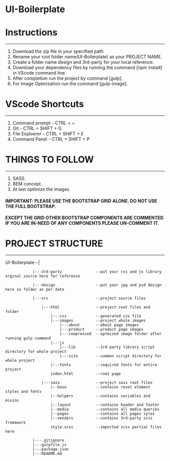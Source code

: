 # UI-Boilerplate

# Instructions
--------------
1. Download the zip file in your specified path
1. Rename your root folder name(UI-Boilerplate) as your PROJECT NAME.
2. Create a folder name design and 3rd-party for your local reference.
3. Download your dependency files by running the command [npm install] in VScode command line.
4. After completion run the project by command [gulp].
5. For Image Optmization run the command [gulp-image].

# VScode Shortcuts
------------------
1. Command prompt 	- CTRL + ~
2. Git 				- CTRL + SHIFT + G
3. File Exploerer	- CTRL + SHIFT + E
4. Command Panel 	- CTRL + SHIFT + P


# THINGS TO FOLLOW
------------------
1. SASS.
2. BEM concept.
3. At last optimize the images.

#### IMPORTANT: PLEASE USE THE BOOTSTRAP GRID ALONE. DO NOT USE THE FULL BOOTSTRAP.
#### EXCEPT THE GRID OTHER BOOTSTRAP COMPONENTS ARE COMMENTED IF YOU ARE IN-NEED OF ANY COMPONENTS PLEASE UN-COMMENT IT. 

# PROJECT STRUCTURE
-------------------

UI-Boilerplate--|

				|---3rd-party    			--put your css and js library orginal source here for reference
				
				|---design       			--put your jpg and psd design here in folder as per date
				
				|---src          			--project source files
					
					|---html     			--project root files and folder
						|---css    			--generated css file
						|---images 			--project whole images 
							|---about       --about page images
							|---product     --product page images
							|---compressed 	--optmized image folder after running gulp command
						|---js
							|---lib  		--3rd party library script directory for whole project
							|---site 		--common script directory for whole project
						|---fonts  			--required fonts for entire project
						index.html         	--root page

					|---sass     			--project sass root files
						|--base    			--contains reset element styles and fonts
						|--helpers 			--contains variables and mixins 
						|--layout  			--contains header and footer
						|--media   			--contains all media queries 
						|--pages   			--contains all pages syles
						|--vendors 			--contains 3rd-party scss framework
						style.scss 			--imported scss partial files here

				|---.gitignore
				|---gulpfile.js
				|---package.json
				|---README.md
